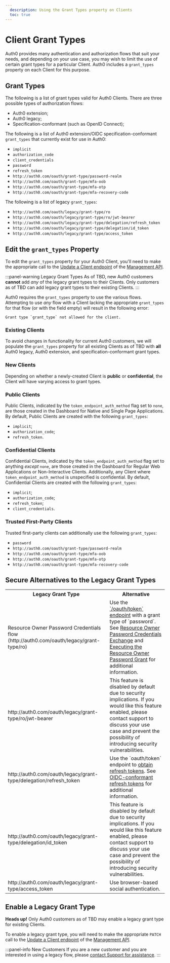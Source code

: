 ```yaml
---
  description: Using the Grant Types property on Clients
  toc: true
---
```


# Client Grant Types

Auth0 provides many authentication and authorization flows that suit your needs, and depending on your use case, you may wish to limit the use of certain grant types for a particular Client. Auth0 includes a `grant_types` property on each Client for this purpose.

## Grant Types

The following is a list of grant types valid for Auth0 Clients. There are three possible types of authorization flows:

* Auth0 extension;
* Auth0 legacy;
* Specification-conformant (such as OpenID Connect);

The following is a list of Auth0 extension/OIDC specification-conformant `grant_types` that currently exist for use in Auth0:

* `implicit`
* `authorization_code`
* `client_credentials`
* `password`
* `refresh_token`
* `http://auth0.com/oauth/grant-type/password-realm`
* `http://auth0.com/oauth/grant-type/mfa-oob`
* `http://auth0.com/oauth/grant-type/mfa-otp`
* `http://auth0.com/oauth/grant-type/mfa-recovery-code`

The following is a list of legacy `grant_types`:

* `http://auth0.com/oauth/legacy/grant-type/ro`
* `http://auth0.com/oauth/legacy/grant-type/ro/jwt-bearer`
* `http://auth0.com/oauth/legacy/grant-type/delegation/refresh_token`
* `http://auth0.com/oauth/legacy/grant-type/delegation/id_token`
* `http://auth0.com/oauth/legacy/grant-type/access_token`

## Edit the `grant_types` Property

To edit the `grant_types` property for your Auth0 Client, you'll need to make the appropriate call to the [Update a Client endpoint](/api/management/v2#!/Clients/patch_clients_by_id) of the [Management API](/api/management/v2).

:::panel-warning Legacy Grant Types
As of TBD, new Auth0 customers **cannot** add *any* of the legacy grant types to their Clients. Only customers as of TBD can add legacy grant types to their existing Clients.
:::

Auth0 requires the `grant_types` property to use the various flows. Attempting to use *any* flow with a Client lacking the appropriate `grant_types` for that flow (or with the field empty) will result in the following error:

```text
Grant type `grant_type` not allowed for the client.
```

### Existing Clients

To avoid changes in functionality for current Auth0 customers, we will populate the `grant_types` property for all existing Clients as of TBD with **all** Auth0 legacy, Auth0 extension, and specification-conformant grant types.

### New Clients

Depending on whether a newly-created Client is **public** or **confidential**, the Client will have varying access to grant types.

### Public Clients

Public Clients, indicated by the `token_endpoint_auth_method` flag set to `none`, are those created in the Dashboard for Native and Single Page Applications. By default, Public Clients are created with the following `grant_types`:

* `implicit`;
* `authorization_code`;
* `refresh_token`.

### Confidential Clients

Confidential Clients, indicated by the `token_endpoint_auth_method` flag set to anything *except* `none`, are those created in the Dashboard for Regular Web Applications or Non-Interactive Clients. Additionally, any Client where `token_endpoint_auth_method` is unspecified is confidential. By default, Confidential Clients are created with the following `grant_types`:


* `implicit`;
* `authorization_code`;
* `refresh_token`;
* `client_credentials`.

### Trusted First-Party Clients

Trusted first-party clients can additionally use the following `grant_types`:

* `password`
* `http://auth0.com/oauth/grant-type/password-realm`
* `http://auth0.com/oauth/grant-type/mfa-oob`
* `http://auth0.com/oauth/grant-type/mfa-otp`
* `http://auth0.com/oauth/grant-type/mfa-recovery-code`

## Secure Alternatives to the Legacy Grant Types

<table class="table">
  <tr>
    <th>Legacy Grant Type</th>
    <th>Alternative</th>
  </tr>
  <tr>
    <td>Resource Owner Password Credentials flow (http://auth0.com/oauth/legacy/grant-type/ro)</td>
    <td>Use the <a href="/api/authentication#authorization-code">`/oauth/token` endpoint</a> with a grant type of `password`. See <a href="/api-auth/tutorials/adoption/password">Resource Owner Password Credentials Exchange</a> and <a href="/api-auth/tutorials/password-grant">Executing the Resource Owner Password Grant</a> for additional information.</td>
  </tr>
  <tr>
    <td>http://auth0.com/oauth/legacy/grant-type/ro/jwt-bearer</td>
    <td>This feature is disabled by default due to security implications. If you would like this feature enabled, please contact support to discuss your use case and prevent the possibility of introducing security vulnerabilities.</td>
  </tr>
  <tr>
    <td>http://auth0.com/oauth/legacy/grant-type/delegation/refresh_token</td>
    <td>Use the `oauth/token` endpoint to <a href="/api-auth/tutorials/adoption/refresh-tokens">obtain refresh tokens</a>. See <a href="/api-auth/tutorials/adoption/refresh-tokens">OIDC-conformant refresh tokens</a> for additional information.</td>
  </tr>
  <tr>
    <td>http://auth0.com/oauth/legacy/grant-type/delegation/id_token</td>
    <td>This feature is disabled by default due to security implications. If you would like this feature enabled, please contact support to discuss your use case and prevent the possibility of introducing security vulnerabilities.</td>
  </tr>
  <tr>
    <td>http://auth0.com/oauth/legacy/grant-type/access_token</td>
    <td>Use browser-based social authentication.</td>
  </tr>
</table>

## Enable a Legacy Grant Type

<div class="alert alert-info">
  <strong>Heads up!</strong> Only Auth0 customers as of TBD may enable a legacy grant type for existing Clients.
</div>

To enable a legacy grant type, you will need to make the appropriate `PATCH` call to the [Update a Client endpoint](/api/management/v2#!/Clients/patch_clients_by_id) of the [Management API](/api/management/v2).

:::panel-info New Customers
If you are a new customer and you are interested in using a legacy flow, please [contact Support for assistance](https://support.auth0.com/).
:::
